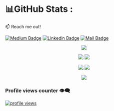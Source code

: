 
# 📊GitHub Stats :

:mailbox: Reach me out!

[![Medium Badge](https://img.shields.io/badge/MD's-Blog-1ca0f1?style=flat&labelColor=1ca0f1&logo=medium&logoColor=white&link=https://twitter.com/MaksymRudnyi)](https://medium.com/@makt96)
[![Linkedin Badge](https://img.shields.io/badge/MD's-Linkedin-0e76a8?style=flat&labelColor=0e76a8&logo=linkedin&logoColor=white)](https://www.linkedin.com/in/makt/) 
[![Mail Badge](https://img.shields.io/badge/Email-Me-c0392b?style=flat&labelColor=c0392b&logo=gmail&logoColor=white)](mailto:makt.cse@gmail.com)


 
    

<p align="center"><img src="http://github-profile-summary-cards.vercel.app/api/cards/profile-details?username=makt96&theme=2077"></p>


<p align="center" > 
   <img src="http://github-profile-summary-cards.vercel.app/api/cards/stats?username=makt96&theme=2077">
  <img src="http://github-profile-summary-cards.vercel.app/api/cards/productive-time?username=makt96&theme=2077&utcOffset=8">
 </p>


<p align="center" > 
  <img src="http://github-profile-summary-cards.vercel.app/api/cards/most-commit-language?username=makt96&theme=2077">
  <img src="http://github-profile-summary-cards.vercel.app/api/cards/repos-per-language?username=makt96&theme=2077">
 </p>
 
 
 
 <p align="center"> <img src = "https://github-readme-stats.vercel.app/api/top-langs/?username=makt96&layout=pie" /></p>
 



### Profile views counter 👁️‍🗨️
[![profile views](https://u8views.com/api/v1/github/profiles/7869344/views/day-week-month-total-count.svg)](https://u8views.com/github/makt96)
